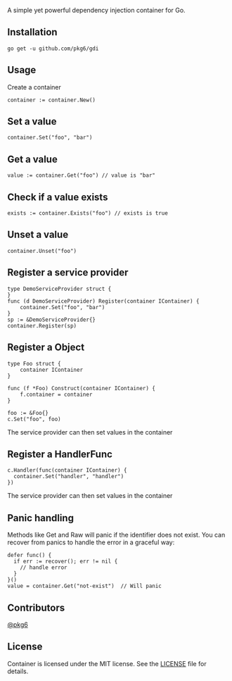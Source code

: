 A simple yet powerful dependency injection container for Go.

## Installation

```
go get -u github.com/pkg6/gdi
```

## Usage

Create a container

```
container := container.New()
```

##  Set a value

```
container.Set("foo", "bar")
```

##  Get a value

```
value := container.Get("foo") // value is "bar"
```

## Check if a value exists

```
exists := container.Exists("foo") // exists is true
```

##  Unset a value

```
container.Unset("foo")
```

## Register a service provider

```
type DemoServiceProvider struct {
}
func (d DemoServiceProvider) Register(container IContainer) {
	container.Set("foo", "bar")
}
sp := &DemoServiceProvider{}
container.Register(sp)
```

## Register a Object

```
type Foo struct {
	container IContainer
}

func (f *Foo) Construct(container IContainer) {
	f.container = container
}

foo := &Foo{}
c.Set("foo", foo)
```

The service provider can then set values in the container

## Register a HandlerFunc

```
c.Handler(func(container IContainer) {
  container.Set("handler", "handler")
})
```

The service provider can then set values in the container

## Panic handling

Methods like Get and Raw will panic if the identifier does not exist. You can recover from panics to handle the error in a graceful way:

```
defer func() {
  if err := recover(); err != nil {
    // handle error
  }
}()
value = container.Get("not-exist")  // Will panic
```

## Contributors

[@pkg6](https://github.com/pkg6/gdi)

## License

Container is licensed under the MIT license. See the [LICENSE](https://github.com/pkg6/gdi/blob/main/LICENSE) file for details.
